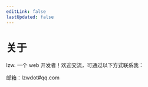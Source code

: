```yaml
---
editLink: false
lastUpdated: false
---
```


# 关于

lzw. 一个 web 开发者！欢迎交流，可通过以下方式联系我：

邮箱：lzwdot#qq.com

<script setup>
import { VPTeamMembers } from 'vitepress/theme'

const members = [
  {
    avatar: './images/wx-qrcode.webp',
    title: '微信',
  },
  {
    avatar: './images/wx-sponsor.webp',
    title: '赞赏',
  },
]
</script>
<VPTeamMembers  :members="members"/>
<style lang="scss" scoped>
::v-deep{
 .VPTeamMembersItem {
  .avatar{
    width: 200px !important;
    height: 200px !important;
    border-radius: 0 !important;

    .avatar-img{
      border-radius:0 !important;
    }

}
}
}
</style>
